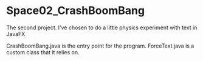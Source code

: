 # Space02_CrashBoomBang
The second project. I've chosen to do a little physics experiment with text in JavaFX

CrashBoomBang.java is the entry point for the program.
ForceText.java is a custom class that it relies on.
